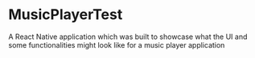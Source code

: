 # MusicPlayerTest

A React Native application which was built to showcase what the UI and some functionalities might look like for a music player application

